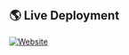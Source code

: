 ## 🌎 Live Deployment
[![Website](https://img.shields.io/website?down_message=Offline&label=Live%20Demo&up_message=Online&url=https%3A%2F%2Fcbilinski101.github.io%2FProject-3%2F)](https://cbilinski101.github.io/Project-3/)
